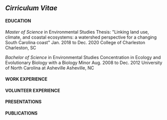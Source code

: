 ## _Cirriculum Vitae_

#### EDUCATION

_Master of Science_ in Environmental Studies
Thesis: "Linking land use, climate, and coastal ecosystems: a watershed perspective for a changing South Carolina coast"
Jan. 2018 to Dec. 2020 
College of Charleston
Charleston, SC

_Bachelor of Science_ in Environmental Studies
Concentration in Ecology and Evolutionary Biology with a Biology Minor
Aug. 2008 to Dec. 2012
University of North Carolina at Asheville
Asheville, NC

#### WORK EXPERIENCE

#### VOLUNTEER EXPERIENCE

#### PRESENTATIONS

#### PUBLICATIONS


